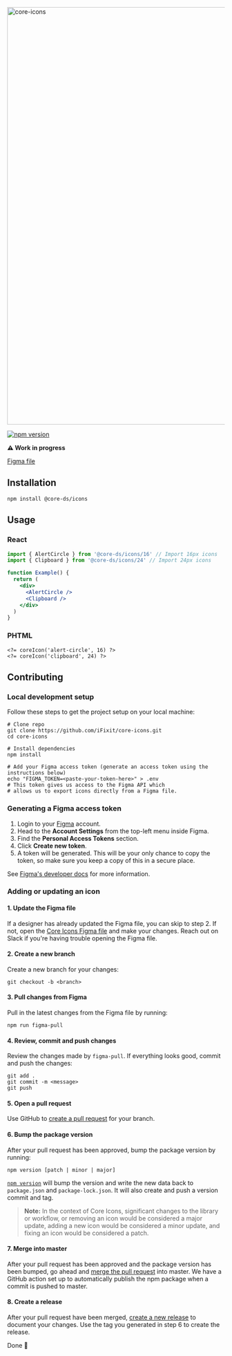 <img width="966" alt="core-icons" src="https://user-images.githubusercontent.com/705973/56824120-a0a7b400-6823-11e9-938c-49fe9d013320.png">

[![npm version](https://img.shields.io/npm/v/@core-ds/icons.svg?style=flat-square)](https://www.npmjs.com/package/@core-ds/icons)

**⚠️ Work in progress**

[Figma file](https://www.figma.com/file/09lHp7uC4KO5MWsaYX5OQQBw/Core-Icons)

## Installation

```shell
npm install @core-ds/icons
```

## Usage

### React

```jsx
import { AlertCircle } from '@core-ds/icons/16' // Import 16px icons
import { Clipboard } from '@core-ds/icons/24' // Import 24px icons

function Example() {
  return (
    <div>
      <AlertCircle />
      <Clipboard />
    </div>
  )
}
```

### PHTML

```phtml
<?= coreIcon('alert-circle', 16) ?>
<?= coreIcon('clipboard', 24) ?>
```

## Contributing

### Local development setup

Follow these steps to get the project setup on your local machine:

```shell
# Clone repo
git clone https://github.com/iFixit/core-icons.git
cd core-icons

# Install dependencies
npm install

# Add your Figma access token (generate an access token using the instructions below)
echo "FIGMA_TOKEN=<paste-your-token-here>" > .env
# This token gives us access to the Figma API which
# allows us to export icons directly from a Figma file.
```

### Generating a Figma access token

1. Login to your [Figma](https://figma.com) account.
2. Head to the **Account Settings** from the top-left menu inside Figma.
3. Find the **Personal Access Tokens** section.
4. Click **Create new token**.
5. A token will be generated. This will be your only chance to copy the token, so make sure you keep a copy of this in a secure place.

See [Figma's developer docs](https://www.figma.com/developers/docs#access-tokens) for more information.

### Adding or updating an icon

#### 1. Update the Figma file

If a designer has already updated the Figma file, you can skip to step 2. If not, open the [Core Icons Figma file](https://www.figma.com/file/09lHp7uC4KO5MWsaYX5OQQBw/Core-Icons) and make your changes. Reach out on Slack if you're having trouble opening the Figma file.

#### 2. Create a new branch

Create a new branch for your changes:

```shell
git checkout -b <branch>
```

#### 3. Pull changes from Figma

Pull in the latest changes from the Figma file by running:

```shell
npm run figma-pull
```

#### 4. Review, commit and push changes

Review the changes made by `figma-pull`. If everything looks good, commit and push the changes:

```shell
git add .
git commit -m <message>
git push
```

#### 5. Open a pull request

Use GitHub to [create a pull request](https://help.github.com/en/desktop/contributing-to-projects/creating-a-pull-request) for your branch.

#### 6. Bump the package version

After your pull request has been approved, bump the package version by running:

```shell
npm version [patch | minor | major]
```

[`npm version`](https://docs.npmjs.com/cli/version.html) will bump the version and write the new data back to `package.json` and `package-lock.json`. It will also create and push a version commit and tag.

> **Note:** In the context of Core Icons, significant changes to the library or workflow, or removing an icon would be considered a major update, adding a new icon would be considered a minor update, and fixing an icon would be considered a patch.

#### 7. Merge into master

After your pull request has been approved and the package version has been bumped, go ahead and [merge the pull request](https://help.github.com/en/articles/merging-a-pull-request) into master. We have a GitHub action set up to automatically publish the npm package when a commit is pushed to master.

#### 8. Create a release

After your pull request have been merged, [create a new release](https://help.github.com/en/articles/creating-releases) to document your changes. Use the tag you generated in step 6 to create the release.

Done 🎉
